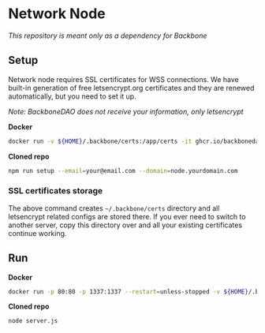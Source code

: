 # Network Node

*This repository is meant only as a dependency for Backbone*

## Setup

Network node requires SSL certificates for WSS connections. We have built-in generation of free letsencrypt.org certificates and they are renewed automatically, but you need to set it up.

*Note: BackboneDAO does not receive your information, only letsencrypt*

**Docker**
```bash
docker run -v ${HOME}/.backbone/certs:/app/certs -it ghcr.io/backbonedao/network-node npm run setup --email=your@email.com --domain=node.yourdomain.com
```

**Cloned repo**
```bash
npm run setup --email=your@email.com --domain=node.yourdomain.com
```

### SSL certificates storage
The above command creates `~/.backbone/certs` directory and all letsencrypt related configs are stored there. If you ever need to switch to another server, copy this directory over and all your existing certificates continue working.

## Run

**Docker**
```bash
docker run -p 80:80 -p 1337:1337 --restart=unless-stopped -v ${HOME}/.backbone/certs:/app/certs -dt ghcr.io/backbonedao/network-node
```

**Cloned repo**
```bash
node server.js
```
